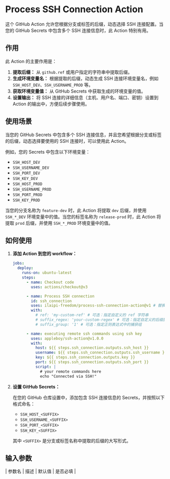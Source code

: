 # Process SSH Connection Action

这个 GitHub Action 允许您根据分支或标签的后缀，动态选择 SSH 连接配置。当您的 GitHub Secrets 中包含多个 SSH 连接信息时，此 Action 特别有用。

## 作用

此 Action 的主要作用是：

1.  **提取后缀：** 从 `github.ref` 或用户指定的字符串中提取后缀。
2.  **生成环境变量名：** 根据提取的后缀，动态生成 SSH 连接环境变量名，例如 `SSH_HOST_DEV`、`SSH_USERNAME_PROD` 等。
3.  **获取环境变量值：** 从 GitHub Secrets 中获取生成的环境变量的值。
4.  **设置输出：** 将 SSH 连接的详细信息（主机、用户名、端口、密钥）设置到 Action 的输出中，方便后续步骤使用。

## 使用场景

当您的 GitHub Secrets 中包含多个 SSH 连接信息，并且您希望根据分支或标签的后缀，动态选择要使用的 SSH 连接时，可以使用此 Action。

例如，您的 Secrets 中包含以下环境变量：

* `SSH_HOST_DEV`
* `SSH_USERNAME_DEV`
* `SSH_PORT_DEV`
* `SSH_KEY_DEV`
* `SSH_HOST_PROD`
* `SSH_USERNAME_PROD`
* `SSH_PORT_PROD`
* `SSH_KEY_PROD`

当您的分支名称为 `feature-dev` 时，此 Action 将提取 `dev` 后缀，并使用 `SSH_*_DEV` 环境变量中的值。当您的标签名称为 `release-prod` 时，此 Action 将提取 `prod` 后缀，并使用 `SSH_*_PROD` 环境变量中的值。

## 如何使用

1.  **添加 Action 到您的 workflow：**

    ```yaml
    jobs:
      deploy:
        runs-on: ubuntu-latest
        steps:
          - name: Checkout code
            uses: actions/checkout@v3

          - name: Process SSH connection
            id: ssh_connection
            uses: ilaipi-freedom/process-ssh-connection-action@v1 # 替换为您的 action 路径
            with:
              # ref: 'my-custom-ref' # 可选：指定自定义的 ref 字符串
              # suffix_regex: 'your-custom-regex' # 可选：指定自定义的后缀提取正则表达式
              # suffix_group: '1' # 可选：指定正则表达式中的捕获组

          - name: executing remote ssh commands using ssh key
            uses: appleboy/ssh-action@v1.0.0
            with:
              host: ${{ steps.ssh_connection.outputs.ssh_host }}
              username: ${{ steps.ssh_connection.outputs.ssh_username }}
              key: ${{ steps.ssh_connection.outputs.key }}
              port: ${{ steps.ssh_connection.outputs.ssh_port }}
              script: |
                # your remote commands here
                echo "Connected via SSH!"
    ```

2.  **设置 GitHub Secrets：**

    在您的 GitHub 仓库设置中，添加包含 SSH 连接信息的 Secrets，并按照以下格式命名：

    * `SSH_HOST_<SUFFIX>`
    * `SSH_USERNAME_<SUFFIX>`
    * `SSH_PORT_<SUFFIX>`
    * `SSH_KEY_<SUFFIX>`

    其中 `<SUFFIX>` 是分支或标签名称中提取的后缀的大写形式。

## 输入参数

| 参数名         | 描述                                     | 默认值                  | 是否必填 |
